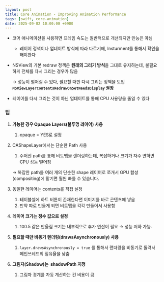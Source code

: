 ```yaml
---
layout: post
title: Core Animation - Improving Animation Performance
tags: [swift, core-animation]
date: 2025-09-02 10:00:00 +0900
---
```


- 코어 애니메이션을 사용하면 프레임 속도는 일반적으로 개선되지만 만능은 아님
    - 레이어 정책이나 업데이트 방식에 따라 다르기에, Insturment를 통해서 확인을 해야한다
- NSView의 기본 redraw 정책은 **원래의 그리기 방식**을 그대로 유지하는데, 불필요하게 전체를 다시 그리는 경우가 많음
    
    → 성능이 떨어질 수 있다, 필요할 때만 다시 그리는 정책을 도입 **`NSViewLayerContentsRedrawOnSetNeedsDisplay` 권장**
    
- 레이어를 다시 그리는 것이 아닌 업데이트를 통해 CPU 사용량을 줄일 수 있다

### 팁

1. **가능한 경우 Opaque Layers(불투명 레이어) 사용**
    1. opaque = YES로 설정 
2. CAShapeLayer에서는 단순한 Path 사용
    1. 주어진 path를 통해 비트맵을 랜더링하는데, 복잡하거나 크기가 자주 변하면 CPU 성능 떨어짐
    
    → 복잡한 path를 여러 개의 단순한 shape 레이어로 쪼개서 GPU 합성(compositing)에 맡기면 훨씬 빠를 수 있습니다.
    
3. 동일한 레이어는 contents를 직접 설정
    1. 테이블셀에 하트 버튼이 존재한다면 이미지를 바로 콘텐츠에 넣음
    2. 만약 따로 만들게 되면 비트맵을 각각 만들어서 사용함
4. **레이어 크기는 정수 값으로 설정**
    1. 100.5 같은 반올림 크기는 내부적으로 추가 연산이 필요 → 성능 저하 가능.
5. **필요할 때만 비동기 렌더링(drawsAsynchronously) 사용**
    1. `layer.drawsAsynchronously = true` 를 통해서 랜더링을 비동기로 돌려서 메인쓰레드의 점유율을 낮춤
6. **그림자(Shadow)는  shadowPath 지정**
    1. 그림자 경계를 자동 계산하는 건 비용이 큼